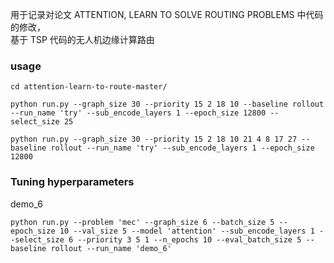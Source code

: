 用于记录对论文  ATTENTION, LEARN TO SOLVE ROUTING PROBLEMS 中代码的修改，  
基于 TSP 代码的无人机边缘计算路由

### usage
```
cd attention-learn-to-route-master/
```
```
python run.py --graph_size 30 --priority 15 2 18 10 --baseline rollout --run_name 'try' --sub_encode_layers 1 --epoch_size 12800 --select_size 25
```
```
python run.py --graph_size 30 --priority 15 2 18 10 21 4 8 17 27 --baseline rollout --run_name 'try' --sub_encode_layers 1 --epoch_size 12800
```
### Tuning hyperparameters
demo_6
```
python run.py --problem 'mec' --graph_size 6 --batch_size 5 --epoch_size 10 --val_size 5 --model 'attention' --sub_encode_layers 1 --select_size 6 --priority 3 5 1 --n_epochs 10 --eval_batch_size 5 --baseline rollout --run_name 'demo_6' 
```